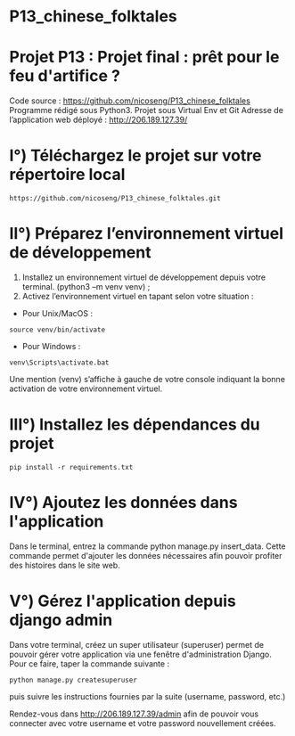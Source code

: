 # P13_chinese_folktales

# Projet P13 : Projet final : prêt pour le feu d'artifice ?

Code source : https://github.com/nicoseng/P13_chinese_folktales
Programme rédigé sous Python3. Projet sous Virtual Env et Git 
Adresse de l’application web déployé : http://206.189.127.39/

# I°) Téléchargez le projet sur votre répertoire local

```
https://github.com/nicoseng/P13_chinese_folktales.git
```

# II°) Préparez l’environnement virtuel de développement

1.  Installez un environnement virtuel de développement depuis votre terminal. (python3 –m venv venv) ;
2.  Activez l’environnement virtuel en tapant selon votre situation :
- Pour Unix/MacOS :  
```
source venv/bin/activate
```
- Pour Windows : 
```
venv\Scripts\activate.bat
```

Une mention (venv) s’affiche à gauche de votre console indiquant la bonne activation de votre environnement virtuel.

# III°) Installez les dépendances du projet

```
pip install -r requirements.txt
```
# IV°) Ajoutez les données dans l'application

Dans le terminal, entrez la commande python manage.py insert_data. 
Cette commande permet d'ajouter les données nécessaires afin pouvoir profiter des histoires dans le site web.

# V°) Gérez l'application depuis django admin

Dans votre terminal, créez un super utilisateur (superuser) permet de pouvoir gérer votre application via une fenêtre d'administration Django. Pour ce faire, taper la commande suivante :
```
python manage.py createsuperuser
```
puis suivre les instructions fournies par la suite (username, password, etc.) 

Rendez-vous dans http://206.189.127.39/admin afin de pouvoir vous connecter avec votre username et votre password nouvellement créées.